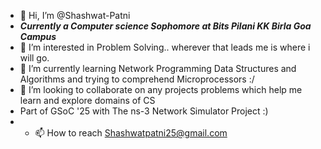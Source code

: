 - 👋 Hi, I’m @Shashwat-Patni
- **_Currently a Computer science Sophomore at Bits Pilani KK Birla Goa Campus_**
- 👀 I’m interested in Problem Solving.. wherever that leads me is where i will go.
- 🌱 I’m currently learning Network Programming Data Structures and Algorithms and trying to comprehend Microprocessors :/
- 💞️ I’m looking to collaborate on any projects problems which help me learn and explore domains of CS
- Part of GSoC '25 with The ns-3 Network Simulator Project :)
- - 📫 How to reach Shashwatpatni25@gmail.com
<!---
Shashwat-Patni/Shashwat-Patni is a ✨ special ✨ repository because its `README.md` (this file) appears on your GitHub profile.
You can click the Preview link to take a look at your changes.
--->
